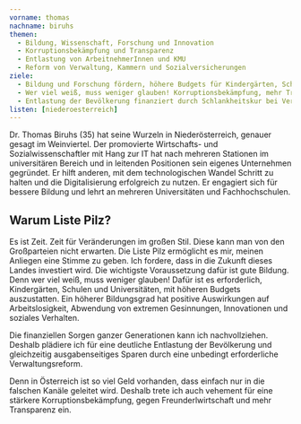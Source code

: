 ```yaml
---
vorname: thomas
nachname: biruhs
themen:
  - Bildung, Wissenschaft, Forschung und Innovation
  - Korruptionsbekämpfung und Transparenz
  - Entlastung von ArbeitnehmerInnen und KMU
  - Reform von Verwaltung, Kammern und Sozialversicherungen
ziele:
  - Bildung und Forschung fördern, höhere Budgets für Kindergärten, Schulen und Universitäten
  - Wer viel weiß, muss weniger glauben! Korruptionsbekämpfung, mehr Transparenz, weniger Freunderlwirtschaft und Postenschacher, Umsetzung von Vorschlägen des Rechnungshofs
  - Entlastung der Bevölkerung finanziert durch Schlankheitskur bei Verwaltung, Kammern und Sozialversicherungen
listen: [niederoesterreich]
---
```


Dr. Thomas Biruhs (35) hat seine Wurzeln in Niederösterreich, genauer gesagt im Weinviertel. Der promovierte Wirtschafts- und Sozialwissenschaftler mit Hang zur IT hat nach mehreren Stationen im universitären Bereich und in leitenden Positionen sein eigenes Unternehmen gegründet. Er hilft anderen, mit dem technologischen Wandel Schritt zu halten und die Digitalisierung erfolgreich zu nutzen. Er engagiert sich für bessere Bildung und lehrt an mehreren Universitäten und Fachhochschulen.

## Warum Liste Pilz?

Es ist Zeit. Zeit für Veränderungen im großen Stil. Diese kann man von den Großparteien nicht erwarten. Die Liste Pilz ermöglicht es mir, meinen Anliegen eine Stimme zu geben.
Ich fordere, dass in die Zukunft dieses Landes investiert wird. Die wichtigste Voraussetzung dafür ist gute Bildung. Denn wer viel weiß, muss weniger glauben! Dafür ist es erforderlich, Kindergärten, Schulen und Universitäten, mit höheren Budgets auszustatten. Ein höherer Bildungsgrad hat positive Auswirkungen auf Arbeitslosigkeit, Abwendung von extremen Gesinnungen, Innovationen und soziales Verhalten.

Die finanziellen Sorgen ganzer Generationen kann ich nachvollziehen. Deshalb plädiere ich für eine deutliche Entlastung der Bevölkerung und gleichzeitig ausgabenseitiges Sparen durch eine unbedingt erforderliche Verwaltungsreform.

Denn in Österreich ist so viel Geld vorhanden, dass einfach nur in die falschen Kanäle geleitet wird. Deshalb trete ich auch vehement für eine stärkere Korruptionsbekämpfung, gegen Freunderlwirtschaft und mehr Transparenz ein.